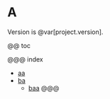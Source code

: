 # A

Version is @var[project.version].

@@ toc

@@@ index
  - [aa](a/a.md)
  - [ba](b/a.md)
    - [baa](b/a/a.md)
@@@
